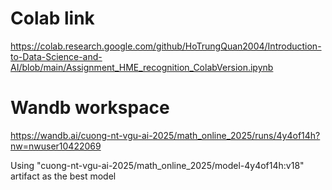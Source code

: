 # Colab link
https://colab.research.google.com/github/HoTrungQuan2004/Introduction-to-Data-Science-and-AI/blob/main/Assignment_HME_recognition_ColabVersion.ipynb
# Wandb workspace
https://wandb.ai/cuong-nt-vgu-ai-2025/math_online_2025/runs/4y4of14h?nw=nwuser10422069

Using "cuong-nt-vgu-ai-2025/math_online_2025/model-4y4of14h:v18" artifact as the best model
